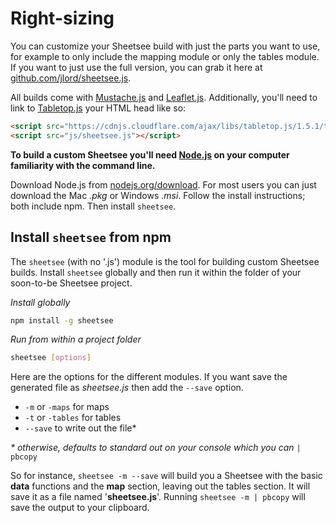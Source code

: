 # Right-sizing

You can customize your Sheetsee build with just the parts you want to use, for example to only include the mapping module or only the tables module. If you want to just use the full version, you can grab it here at [github.com/jlord/sheetsee.js](https://github.com/jlord/sheetsee.js/blob/master/js/sheetsee.js).

All builds come with [Mustache.js](https://mustache.github.io) and [Leaflet.js](http://leafletjs.com). Additionally, you'll need to link to [Tabletop.js](https://github.com/jsoma/tabletop) your HTML head like so:

```HTML
<script src="https://cdnjs.cloudflare.com/ajax/libs/tabletop.js/1.5.1/tabletop.min.js"></script>
<script src="js/sheetsee.js"></script>
```

**To build a custom Sheetsee you'll need [Node.js](http://www.nodejs.org) on your computer familiarity with the command line.**

Download Node.js from [nodejs.org/download](http://nodejs.org/download). For most users you can just download the Mac _.pkg_ or Windows _.msi_. Follow the install instructions; both include npm. Then install `sheetsee`.

## Install `sheetsee` from npm
The `sheetsee` (with no '.js') module is the tool for building custom Sheetsee builds. Install `sheetsee` globally and then run it within the folder of your soon-to-be Sheetsee project.

_Install globally_

```bash
npm install -g sheetsee
```

_Run from within a project folder_

```bash
sheetsee [options]
```

Here are the options for the different modules. If you want save the generated file as _sheetsee.js_ then add the `--save` option.

- `-m` or `-maps` for maps
- `-t` or `-tables` for tables
- `--save` to write out the file*

_* otherwise, defaults to standard out on your console which you can_ `| pbcopy`

So for instance, `sheetsee -m --save` will build you a Sheetsee with the basic **data** functions and the **map** section, leaving out the tables section. It will save it as a file named '**sheetsee.js**'. Running `sheetsee -m | pbcopy` will save the output to your clipboard.
